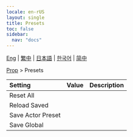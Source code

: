 ```yaml
---
locale: en-rUS
layout: single
title: Presets
toc: false
sidebar:
  nav: "docs"
---
```

[Eng](/dancexr/menu/2025.4/prop/actor_presets) | [繁中](/tw/dancexr/menu/2025.4/prop/actor_presets) | [日本語](/jp/dancexr/menu/2025.4/prop/actor_presets) | [한국어](/kr/dancexr/menu/2025.4/prop/actor_presets) | [简中](/zh/dancexr/menu/2025.4/prop/actor_presets)

[Prop](../menu#Prop) > Presets



| Setting | Value | Description |
| :--- | --- | :--- |
|<nobr>Reset All</nobr>|| 
|<nobr>Reload Saved</nobr>|| 
|<nobr>Save Actor Preset</nobr>|| 
|<nobr>Save Global</nobr>|| 
